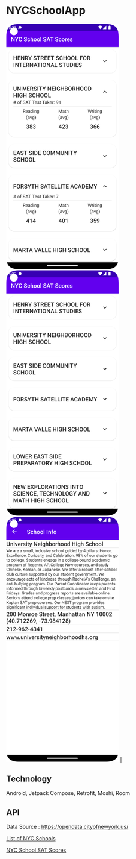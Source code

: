 # NYCSchoolApp

<p float="left">
<img src="screen_shots/Screenshot_20220807_173341.png" alt="drawing" width="300"/>
<img src="screen_shots/Screenshot_20220807_173337.png" alt="drawing" width="300"/>
<img src="screen_shots/Screenshot_20220807_173320.png" alt="drawing" width="300"/> |
</p>


## Technology
Android, Jetpack Compose, Retrofit, Moshi, Room

## API

Data Source : https://opendata.cityofnewyork.us/

[List of NYC Schools](https://data.cityofnewyork.us/resource/s3k6-pzi2.json)

[NYC School SAT Scores](https://data.cityofnewyork.us/resource/f9bf-2cp4.json)

